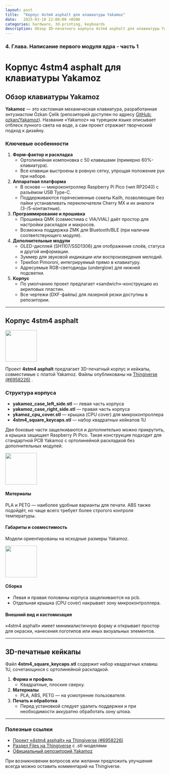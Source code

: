 ```yaml
---
layout: post
title:  "Корпус 4stm4 asphalt для клавиатуры Yakamoz"
date:   2025-03-10 12:00:00 +0500
categories: hardware, 3d-printing, keyboards
description: Обзор 3D-печатного корпуса 4stm4 asphalt для клавиатуры Yakamoz.
---
```


### 4. Глава. Написание первого модуля ядра - часть 1

# Корпус 4stm4 asphalt для клавиатуры Yakamoz

## Обзор клавиатуры Yakamoz

**Yakamoz** — это кастомная механическая клавиатура, разработанная энтузиастом Özkan Çelik (репозиторий доступен по адресу [GitHub: ozkan/Yakamoz](https://github.com/ozkan/Yakamoz/tree/main)). Название «Yakamoz» на турецком языке описывает отблеск лунного света на воде, а сам проект отражает творческий подход к дизайну.

### Ключевые особенности

1. **Форм-фактор и раскладка**
   - Ортолинейная компоновка с 50 клавишами (примерно 60%-клавиатура).
   - Все клавиши выстроены в ровную сетку, упрощая положение рук при наборе.
2. **Аппаратная платформа**
   - В основе — микроконтроллер Raspberry Pi Pico (чип RP2040) с разъёмом USB Type-C.
   - Поддерживаются горячесменные сокеты Kailh, позволяющие без пайки устанавливать переключатели Cherry MX и их аналоги (3-/5-контактные).
3. **Программирование и прошивка**
   - Прошивка QMK (совместима с VIA/VIAL) даёт простор для настройки раскладок и макросов.
   - Возможна поддержка ZMK для Bluetooth/BLE (при наличии соответствующего модуля).
4. **Дополнительные модули**
   - OLED-дисплей (SH1107/SSD1306) для отображения слоёв, статуса и другой информации.
   - Зуммер для звуковой индикации или воспроизведения мелодий.
   - Трекбол Pimoroni, интегрируемый прямо в клавиатуру.
   - Адресуемые RGB-светодиоды (underglow) для нижней подсветки.
5. **Корпус**
   - По умолчанию проект предлагает «sandwich»-конструкцию из акриловых пластин.
   - Все чертежи (DXF-файлы) для лазерной резки доступны в репозитории.

---

## Корпус 4stm4 asphalt

<img src="{{site.url}}/assets/jpeg/asphalt/large.jpeg" width="100px">

Проект **4stm4 asphalt** предлагает 3D-печатный корпус и кейкапы, совместимые с платой Yakamoz. Файлы опубликованы на [Thingiverse (#6958226)](https://www.thingiverse.com/thing:6958226) .

### Структура корпуса

- **yakamoz\_case\_left\_side.stl** — левая часть корпуса
- **yakamoz\_case\_right\_side.stl** — правая часть корпуса
- **ykamoz\_cpu\_cover.stl** — крышка (CPU cover) для микроконтроллера
- **4stm4\_square\_keycaps.stl** — набор квадратных кейкапов 1U

Две боковые части защелкиваются и дополнительно можно прикрутить, а крышка защищает Raspberry Pi Pico. Такая конструкция подходит для стандартной PCB Yakamoz с ортолинейной раскладкой без дополнительных модулей.

<img src="{{site.url}}/assets/jpeg/asphalt/onlyright.jpeg" width="100px">

#### Материалы

PLA и PETG — наиболее удобные варианты для печати. ABS также подойдёт, но чаще всего требует более строгого контроля температуры.

#### Габариты и совместимость

Модели ориентированы на исходные размеры Yakamoz.

<img src="{{site.url}}/assets/jpeg/asphalt/backside.jpeg" width="100px">

#### Сборка

- Левая и правая половины корпуса защелкиваются на pcb.
- Отдельная крышка (CPU cover) накрывает зону микроконтроллера.



#### Внешний вид и кастомизация

«4stm4 asphalt» имеет минималистичную форму и открывает простор для окраски, нанесения логотипов или иных визуальных элементов.

---

## 3D-печатные кейкапы

Файл **4stm4\_square\_keycaps.stl** содержит набор квадратных клавиш 1U, сочетающихся с ортолинейной раскладкой.

1. **Форма и профиль**
   - Квадратные, плоские сверху.
2. **Материалы**
   - PLA, ABS, PETG — на усмотрение пользователя.
3. **Печать и обработка**
   - Перед установкой следует удалить поддержки и при необходимости аккуратно обработать зону штока.

---

### Полезные ссылки

- [Проект «4stm4 asphalt» на Thingiverse (#6958226)](https://www.thingiverse.com/thing:6958226)
- [Раздел Files на Thingiverse](https://www.thingiverse.com/thing:6958226/files) с .stl-моделями
- [Официальный репозиторий Yakamoz](https://github.com/ozkan/Yakamoz/tree/main)

При возникновении вопросов или желании предложить улучшения всегда можно оставить комментарий на Thingiverse.

